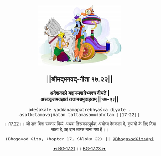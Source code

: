<center><img src="../../asset/BG.png" alt="#API #bhagavadgitaapi #slok #nodejs #js #api #gitaapi #krishna #hinduism #vedic #ISKCON #shreemadbhagavadgita #technology"/>
<h2>||श्रीमद्‍भगवद्‍-गीता १७.२२||</h2>
<h3>अदेशकाले यद्दानमपात्रेभ्यश्च दीयते |<br/>असत्कृतमवज्ञातं तत्तामसमुदाहृतम् ||१७-२२||</h3>
<pre>adeśakāle yaddānamapātrebhyaśca dīyate .<br/>asatkṛtamavajñātaṃ tattāmasamudāhṛtam ||17-22||</pre>
<p>।।17.22।। जो दान बिना सत्कार किये, अथवा तिरस्कारपूर्वक, अयोग्य देशकाल में, कुपात्रों के लिए दिया जाता है, वह दान तामस माना गया है।।</p>
<pre>(Bhagavad Gita, Chapter 17, Shloka 22) || <a href="https://twitter.com/bhagavadgitaapi">@BhagavadGitaApi</a></pre><a href="../../17/21">⏪  BG-17.21</a><b>        ।।        </b><a href="../../17/23">BG-17.23  ⏩</a></center>